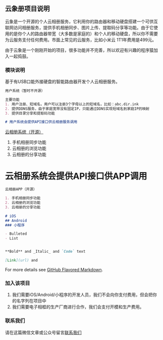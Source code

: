 ## 云象册项目说明

云象是一个开源的个人云相册服务，它利用你的路由器和移动硬盘搭建一个可供互联网访问相册服务，提供手机相册同步、图片上传、提取码分享等功能。由于它使用的是你个人的路由器带宽（大多数是家庭的）和个人的移动硬盘，所以你不需要为云服务支付任何费用。市面上常见的云服务，比如小米云 1T1年费用是499元。

由于云象是一个刚刚开始的项目，很多功能并不完善，所以欢迎有兴趣的程序猿加入一起捣鼓。



### 模块说明

基于有USB口能外接硬盘的智能路由器开发个人云相册服务。

```markdown
用户系统（暂时不开源）

主要功能
1. 用户注册、短域名，用户可以注册3个字母以上的短域名，比如：abc.dir.ink
2. 提供DDNS服务，由于家庭宽带没有固定IP，只能通过DDNS实现短域名到家庭IP的映射
3. 提供目录分享和提取码功能

# 用户系统会提供API接口供云相册服务调用
```


[云相册系统（开源）](https://github.com/brightman/dumbo/blob/master/client/readme.md)

1. 手机相册同步功能
2. 云相册的浏览功能
3. 云相册的分享功能



# 云相册系统会提供API接口供APP调用


```markdown
云相册APP（开源）

1. 手机相册同步功能
2. 云相册的浏览功能
3. 云相册的分享功能

# iOS
## Android
### 小程序

- Bulleted
- List


**Bold** and _Italic_ and `Code` text

[Link](url) and 

```

For more details see [GitHub Flavored Markdown](https://guides.github.com/features/mastering-markdown/).

### 加入该项目

1. 我们需要iOS/Android/小程序的开发人员，我们不会向你支付费用，但会把你的名字列在项目中
2. 我们需要电子相框的生产厂商进行合作，我们会支付开模和生产费用。

### 联系我们

请在这篇微信文章或公众号留言[联系我们](https://mp.weixin.qq.com/s/Sq57dbQnC8IxvhaDSclXIQ)
